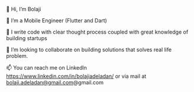 👋 Hi, I’m Bolaji

👀 I’m a Mobile Engineer (Flutter and Dart)

👀 I write code with clear thought process coupled with great knowledge of building startups

💞️ I’m looking to collaborate on building solutions that solves real life problem.

📫 You can reach me on Linkedln https://www.linkedin.com/in/bolajiadeladan/ or via mail at bolaji.adeladan@gmail.com@gmail.com
